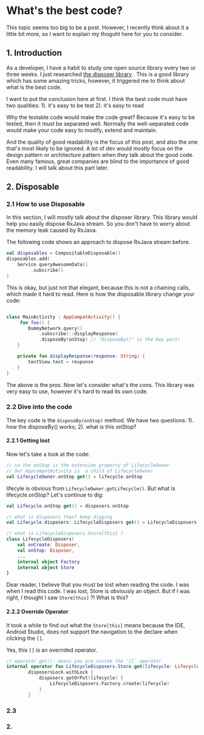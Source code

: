 # What's the best code?
This topic seems too big to be a post. However, I recently think about it a little bit more, so I want to explain my thoguht here for you to consider. 

## 1. Introduction
As a developer, I have a habit to study one open source library every two or three weeks. I just researched [the disposer library](https://github.com/sellmair/disposer) . This is a good library which has some amazing tricks, however, it triggered me to think about what is the best code. 

I want to put the conclusion here at first. I think the best code must have two qualities: 
1). it's easy to be test
2). it's easy to read

Why the testable code would make the code great? Because it's easy to be tested, then it must be separated well. Normally the well-separated code would make your code easy to modify, extend and maintain.

And the quality of good readability is the focus of this post, and also the one that's most likely to be ignored. A lot of dev would mostly focus on the design pattern or architecture pattern when they talk about the good code. Even many famous, great companies are blind to the importance of good readability. I will talk about this part later. 

## 2. Disposable 

### 2.1 How to use Disposable
In this section, I will mostly talk about the disposer library. This library would help you easily dispose RxJava stream. So you don't have to worry about the memory leak caused by RxJava.

The following code shows an approach to dispose RxJava stream before.

```kotlin
val disposables = CompositableDisposable()
disposables.add(
    Service.queryAwesomeData()
         .subscribe()
)
```

This is okay, but just not that elegant, because this is not a chaining calls, which made it hard to read. Here is how the disposable library change your code:
    
```kotlin

class MainActivity : AppCompatActivity() {
     fun foo() {
        DummyNetwork.query()
            .subscribe(::displayResponse)
            .disposeBy(onStop) // "disposeBy()" is the key part!
    }

    private fun displayResponse(response: String) {
        textView.text = response
    }
}
```

The above is the pros. Now let's consider what's the cons. This library was very easy to use, however it's hard to read its own code.

### 2.2 Dive into the code
The key code is the `disposeBy(onStop)` method. We have two questions: 1). how the disposeBy() works;  2). what is this onStop?

#### 2.2.1 Getting lost
Now let's take a look at the code:
```kotlin
// so the onStop is the extension property of LifecycleOwner 
// Our AppcompatActivity is  a child of LifecycleOwner
val LifecycleOwner.onStop get() = lifecycle.onStop
```
lifecyle is obvious from `LifecycleOwner.getLifecycle()`. But what is lifecycle.onStop? Let's continue to dig:

```kotlin
val Lifecycle.onStop get() = disposers.onStop

// what is disposers then? keep digging
val Lifecycle.disposers: LifecycleDisposers get() = LifecycleDisposers.Store[this]

// what is LifecycleDisposers.Store[this] ?
class LifecycleDisposers(
    val onCreate: Disposer,
    val onStop: Disposer,
    ...    
    internal object Factory    
    internal object Store
}

```

Dear reader, I believe that you must be lost when reading the code. I was when I read this code. I was lost, Store is obviously an object. But if I was right, I thought I saw `Store[this]` ?! What is this?

#### 2.2.2 Override Operator
It took a while to find out what the `Store[this]` means because the IDE, Android Studio, does not support the navigation to the declare when clicking the `[]`.

Yes, this `[]` is an overrided operator.

```kotlin
// operator get(): means you are custom the `[]` operator
internal operator fun LifecycleDisposers.Store.get(lifecycle: Lifecycle): LifecycleDisposers =
        disposersLock.withLock {
            disposers.getOrPut(lifecycle) {
                LifecycleDisposers.Factory.create(lifecycle)
            }
        }
```


### 2.3

### 2.



